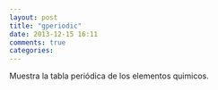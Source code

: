 ```yaml
---
layout: post
title: "gperiodic"
date: 2013-12-15 16:11
comments: true
categories: 
---
```

Muestra la tabla periódica de los elementos quimicos.

